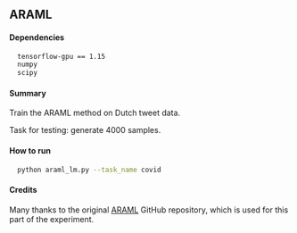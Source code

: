 ## ARAML

#### Dependencies
```sh
  tensorflow-gpu == 1.15
  numpy
  scipy
```

#### Summary
Train the ARAML method on Dutch tweet data.

Task for testing: generate 4000 samples.

#### How to run
```sh
  python araml_lm.py --task_name covid
```

#### Credits

Many thanks to the original [ARAML](https://github.com/kepei1106/ARAML) GitHub repository, which is used for this part of the experiment.
